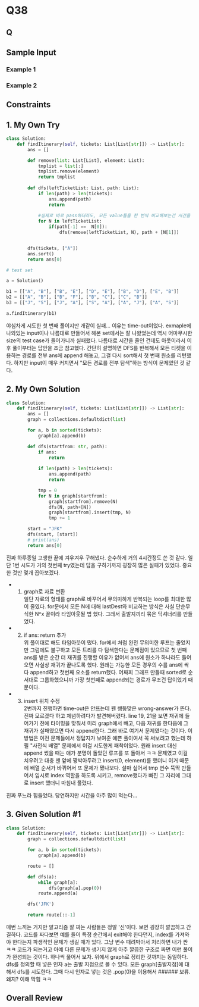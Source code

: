 # Q38

<!--22.11.24 해결, 책 357p-->

## Q

## Sample Input

### Example 1


### Example 2


## Constraints


## 1. My Own Try

```py
class Solution:
    def findItinerary(self, tickets: List[List[str]]) -> List[str]:
        ans = []

        def remove(list: List[List], element: List):
            tmplist = list[:]
            tmplist.remove(element)
            return tmplist
        
        def dfs(leftTicketList: List, path: List):
            if len(path) > len(tickets):
                ans.append(path)
                return
            
            #실제로 바로 pass하더라도, 모든 value들을 한 번씩 비교해보는건 시간을 많이 잡아먹는듯 하다
            for N in leftTicketList:
                if(path[-1] ==  N[0]):
                    dfs(remove(leftTicketList, N), path + [N[1]])


        dfs(tickets, ["A"])
        ans.sort()
        return ans[0]

# test set

a = Solution()

b1 = [["A", "B"], ["B", "E"], ["D", "E"], ["B", "D"], ["E", "B"]]
b2 = [["A", "B"], ["B", "F"], ["B", "C"], ["C", "B"]]
b3 = [["J", "S"], ["J", "A"], ["S", "A"], ["A", "J"], ["A", "S"]]

a.findItinerary(b1)
```

야심차게 시도한 첫 번째 풀이지만 개같이 실패... 이유는 time-out이었다. exmaple에 나와있는 input이나 나름대로 만들어서 해본 set에서는 잘 나왔었는데 역시 어마무시한 size의 test case가 들어가니까 실패했다. 나름대로 시간을 줄인 건데도 아웃이라서 이후 풀이부터는 답안을 조금 참고했다. 간단히 설명하면 DFS를 반복해서 모든 티켓을 이용하는 경로를 전부 ans에 append 해놓고, 그걸 다시 sort해서 첫 번째 원소를 리턴했다. 하지만 input이 매우 커지면서 "모든 경로를 전부 탐색"하는 방식이 문제였던 것 같다. 

## 2. My Own Solution

```py
class Solution:
    def findItinerary(self, tickets: List[List[str]]) -> List[str]:
        ans = []
        graph = collections.defaultdict(list)

        for a, b in sorted(tickets):
            graph[a].append(b)

        def dfs(startfrom: str, path):
            if ans:
                return
            
            if len(path) > len(tickets):
                ans.append(path)
                return

            tmp = 0
            for N in graph[startfrom]:
                graph[startfrom].remove(N)
                dfs(N, path+[N])
                graph[startfrom].insert(tmp, N)
                tmp += 1

        start = "JFK"
        dfs(start, [start])
        # print(ans)
        return ans[0]
```

진짜 하루종일 고생한 끝에 겨우겨우 구해냈다. 순수하게 거의 4시간정도 쓴 것 같다. 일단 1번 시도가 거의 첫번째 try였는데 답을 구하기까지 굉장히 많은 실패가 있었다. 중요한 것만 몇개 꼽아보겠다.

- 1. graph로 자료 변환  
일단 자료의 형태를 graph로 바꾸어서 무의미하게 반복되는 loop를 최대한 많이 줄였다. for문에서 모든 N에 대해 lastDest와 비교하는 방식은 사실 단순무식한 N^x 꼴이라 타임아웃될 법 했다. 그래서 출발지끼리 묶은 딕셔너리를 만들었다.

- 2. if ans: return 추가  
위 풀이대로 해도 타임아웃이 떴다. for에서 처럼 완전 무의미한 루프는 줄었지만 그럼에도 불구하고 모든 트리를 다 탐색한다는 문제점이 있으므로 첫 번째 ans를 받은 순간 더 재귀를 진행할 이유가 없어서 ans에 원소가 하나라도 들어오면 사실상 재귀가 끝나도록 했다. 원래는 가능한 모든 경우의 수를 ans에 싹다 append하고 첫번째 요소를 return했다. 어짜피 그래프 만들때 sorted로 순서대로 그룹화했으니까 가장 첫번째로 append되는 경로가 무조건 답이었기 때문이다.

- 3. insert 위치 수정  
2번까지 진행하면 time-out은 안뜨는데 웬 쌩뚱맞은 wrong-answer가 뜬다. 진짜 모르겠다 하고 체념하려다가 발견해버렸다. line 19, 21을 보면 재귀에 들어가기 전에 타이밍을 맞춰서 미리 graph에서 빼고, 다음 재귀를 한다음에 그 재귀가 실패였으면 다시 append한다. 그래 바로 여기서 문제였다는 것이다. 이 방법은 이전 문제들에서 정답지가 보여준 예쁜 풀이여서 꼭 써보려고 했는데 하필 "사전식 배열" 문제에서 이걸 시도한게 패착이었다. 원래 insert 대신 append 썼을 때는 애가 분명이 돌았던 루프를 또 돌아서 ㅋㅋ 문제였고 이걸 치우려고 대충 맨 앞에 짱박아두려고 insert(0, element)를 했더니 이거 때문에 배열 순서가 바뀌어서 또 문제가 됐나보다. 설마 싶어서 tmp 변수 뚝딱 만들어서 임시로 index 역할을 하도록 시키고, remove했다가 빠진 그 자리에 그대로 insert 했더니 마침내 풀렸다.  

진짜 푸느라 힘들었다. 당연하지만 시간을 아주 많이 먹는다...


## 3. Given Solution #1

```py
class Solution:
    def findItinerary(self, tickets: List[List[str]]) -> List[str]:
        graph = collections.defaultdict(list)

        for a, b in sorted(tickets):
            graph[a].append(b)

        route = []

        def dfs(a):
            while graph[a]:
                dfs(graph[a].pop(0))
            route.append(a)

        dfs('JFK')

        return route[::-1]
```

매번 느끼는 거지만 알고리즘 잘 짜는 사람들은 정말 '신'이다. 보면 굉장히 깔끔하고 간결하다. 코드를 짜다보면 예를 들어 특정 순간에서 exit해야 한다던지, index를 가져와야 한다는지 파생적인 문제가 생길 때가 있다. 그냥 변수 때려박아서 처리하면 내가 짠 ㅋㅋ 코드가 되는거고 아예 다른 문제가 생기지 않게 아주 깔끔한 구조로 짜면 이런 풀이가 완성되는 것이다. 하나씩 풀어서 보자. 위에서 graph로 정리한 것까지는 동일하다. dfs를 정의할 때 넣은 인자 a는 출발 지점으로 볼 수 있다. 모든 graph[출발지점]에 대해서 dfs를 시도한다. 그때 다시 인자로 넣는 것은 .pop(0)을 이용해서 ###### 보류. 왜지? 이해 막힘 ㅋㅋ


## Overall Review
